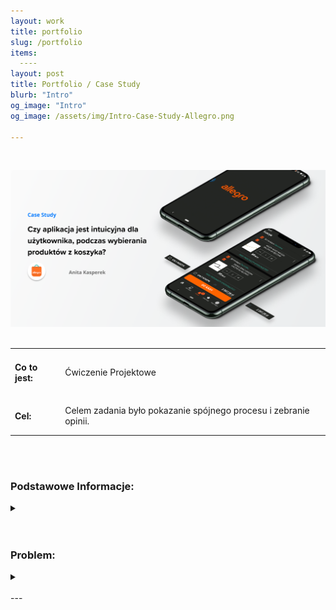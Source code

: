 ```yaml
---
layout: work
title: portfolio
slug: /portfolio
items:
  ----
layout: post
title: Portfolio / Case Study
blurb: "Intro"
og_image: "Intro"
og_image: /assets/img/Intro-Case-Study-Allegro.png
      
---   
```

<br>

[![image-text](https://raw.githubusercontent.com/AnitakasperekUX/AnitakasperekUX.github.io/main/assets/img/tytul.png)](https://raw.githubusercontent.com/AnitakasperekUX/AnitakasperekUX.github.io/main/assets/img/tytul.png) <br>
<br>
<table style="width:100%">
  <tr>
    <td><h4>Co to jest:
    <td>Ćwiczenie Projektowe</td>
  </tr>
  <tr>
    <td><h4>Cel:
    <td>Celem zadania było pokazanie spójnego procesu i zebranie opinii.</td>
  </tr>
</table>
      

<br>
<br>
<h3>Podstawowe Informacje:</h3>
<details>
<summary></summary>
 <br>
<br>
  <h4>Co to jest:<h/4> <br>
<h4>Cel:</h4>- Celem zadania było pokazanie spójnego procesu i zebranie opinii.
- Celem końcowym, było zaprojektowanie propozycji, która lepiej informuje użytkowników o ich działaniach.<br>
<h4>Czas:</h4> Marzec - Kwiecień 2021<br>
<h4>Narzędzia:</h4> Papier i dużo kartek, Drukarka, Typora, Figma;<br>
<h4>Proces:</h4> Design Thinking, Lean Design;<br>
<h3>Kto brał w nim udział:</h3> niestety, tylko ja;
Konsultowałam jednak proces 2 razy z projektantem spoza branży IT, + kilka osób z którymi przeprowadzałam wywiad.<br>
<h3> Motywacja:</h3>
Głównym czynnikiem, przez który zdecydowałam się na rozwiązanie tego tematu,był kontekst i zaobserwowanie “problemu z życia wziętego,oraz wyłapanie błędu użytkownika podczas używania aplikacji.
Kolejny, to niewielki Zakres problemu, który wydał się optymalny i realny dla kogoś początkującego. Motywacją była też chęć sprawdzenia UX-owych metod w praktyce. </details>
  
<br>


<br>
<h3>Problem:</h3>
<details>
  <summary></summary> Problem: Czy aplikacja jest intuicyjna dla użytkownika, podczas wybierania produktów z koszyka?<br>
<h3>
Pytanie:
</h3>Jak można rozwiązać problem braku dostarczenia niewystarczających informacji zwrotnych aplikacji i zapobiec generowania błędów ?<br>
<h3>Spostrzeżenia:</h3>
-  Stały użytkownik allegro, ma trudności z odznaczeniem produktów z koszyka, i kłopot z widocznością zaznaczonych produktów - nie wie, czy zaznaczył dobrze.<br>
<h3>
Hipoteza:
</h3>
Podczas wybierania przedmiotów z przepełnionego koszyka, użytkownik nie jest wystarczająco informowany o ich działaniach 
<summary>.</summary.><br>
<i><h4>
Potencjalne Plusy:
</h4>
Usprawnienie informacji wizualnych i interakcji, przyspieszy proces zakupowy i uniknie błędów użytkownika

Poprzez dodanie wskazówek wizualne, poprawi się użyteczność aplikacji.

Model Mentalny stałego użytkownika używającego wersji webowej, będzie spójniejszy.<br></i>
<h3>Rozwiązanie:</h3> Propozycja wskazówek wizualnych i analiza użyteczności w istniejącej aplikacji Allegro.<br>

</details>

<br>
---



